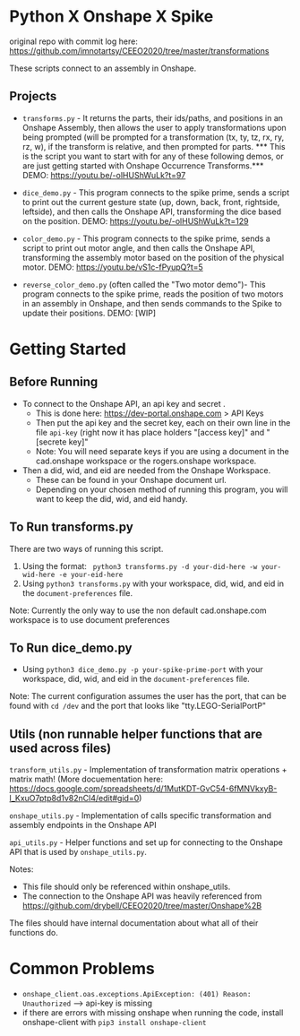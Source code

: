 # Python X Onshape X Spike
original repo with commit log here: https://github.com/imnotartsy/CEEO2020/tree/master/transformations

These scripts connect to an assembly in Onshape.
## Projects
- ```transforms.py``` - It returns the parts, their ids/paths, and positions in an Onshape Assembly, then allows the user to apply transformations upon being prompted (will be prompted for a transformation (tx, ty, tz, rx, ry, rz, w), if the transform is relative, and then prompted for parts.
*** This is the script you want to start with for any of these following demos, or are just getting started with Onshape Occurrence Transforms.***
DEMO: https://youtu.be/-olHUShWuLk?t=97

- ```dice_demo.py``` - This program connects to the spike prime, sends a script to print out the current gesture state (up, down, back, front, rightside, leftside), and then calls the Onshape API, transforming the dice based on the position.
DEMO: https://youtu.be/-olHUShWuLk?t=129

- ```color_demo.py``` - This program connects to the spike prime, sends a script to print out motor angle, and then calls the Onshape API, transforming the assembly motor based on the position of the physical motor.
DEMO: https://youtu.be/vS1c-fPyupQ?t=5

- ```reverse_color_demo.py``` (often called the "Two motor demo")- This program connects to the spike prime, reads the position of two motors in an assembly in Onshape, and then sends commands to the Spike to update their positions.
DEMO: [WIP]

# Getting Started
## Before Running 
- To connect to the Onshape API, an api key and secret .
  - This is done here: https://dev-portal.onshape.com > API Keys
  - Then put the api key and the secret key, each on their own line in the file ```api-key``` (right now it has place holders "[access key]" and "[secrete key]"
  - Note: You will need separate keys if you are using a document in the cad.onshape workspace or the rogers.onshape workspace.
- Then a did, wid, and eid are needed from the Onshape Workspace.
  - These can be found in your Onshape document url.
  - Depending on your chosen method of running this program, you will want to keep the did, wid, and eid handy.

## To Run transforms.py
There are two ways of running this script.
1. Using the format:
``` python3 transforms.py -d your-did-here -w your-wid-here -e your-eid-here```
2. Using ```python3 transforms.py``` with your workspace, did, wid, and eid in the ```document-preferences``` file.

Note: Currently the only way to use the non default cad.onshape.com workspace is to use document preferences

## To Run dice_demo.py
- Using ```python3 dice_demo.py -p your-spike-prime-port``` with your workspace, did, wid, and eid in the ```document-preferences``` file.

Note: The current configuration assumes the user has the port, that can be found with ```cd /dev``` and the port that looks like "tty.LEGO-SerialPortP" 

## Utils (non runnable helper functions that are used across files)
```transform_utils.py``` - Implementation of transformation matrix operations + matrix math! (More docuementation here: https://docs.google.com/spreadsheets/d/1MutKDT-GvC54-6fMNVkxyB-l_KxuO7ptp8d1v82nCl4/edit#gid=0)

```onshape_utils.py``` - Implementation of calls specific transformation and assembly endpoints in the Onshape API

```api_utils.py``` - Helper functions and set up for connecting to the Onshape API that is used by ```onshape_utils.py```.
  
  Notes:
  - This file should only be referenced within onshape_utils.
  - The connection to the Onshape API was heavily referenced from
  https://github.com/drybell/CEEO2020/tree/master/Onshape%2B

The files should have internal documentation about what all of their functions do.

# Common Problems

- ```onshape_client.oas.exceptions.ApiException: (401) Reason: Unauthorized```
--> api-key is missing
- if there are errors with missing onshape when running the code, install onshape-client with ```pip3 install onshape-client```
